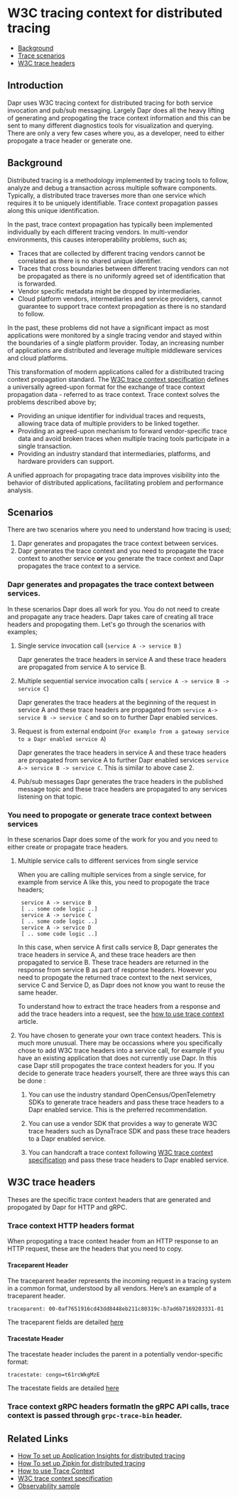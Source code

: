 # W3C tracing context for distributed tracing

- [Background](#background)
- [Trace scenarios](#scenarios)
- [W3C trace headers](#w3c-trace-headers)

## Introduction
Dapr uses W3C tracing context for distributed tracing for both service invocation and pub/sub messaging. Largely Dapr does all the heavy lifting of generating and propogating the trace context information and this can be sent to many different diagnostics tools for visualization and querying. There are only a very few cases where you, as a developer, need to either propogate a trace header or generate one. 

## Background
Distributed tracing is a methodology implemented by tracing tools to follow, analyze and debug a transaction across multiple software components. Typically, a distributed trace traverses more than one service which requires it to be uniquely identifiable. Trace context propagation passes along this unique identification. 

In the past, trace context propagation has typically been implemented individually by each different tracing vendors. In multi-vendor environments, this causes interoperability problems, such as;

- Traces that are collected by different tracing vendors cannot be correlated as there is no shared unique identifier.
- Traces that cross boundaries between different tracing vendors can not be propagated as there is no uniformly agreed set of identification that is forwarded.
- Vendor specific metadata might be dropped by intermediaries.
- Cloud platform vendors, intermediaries and service providers, cannot guarantee to support trace context propagation as there is no standard to follow.

In the past, these problems did not have a significant impact as most applications were monitored by a single tracing vendor and stayed within the boundaries of a single platform provider. Today, an increasing number of applications are distributed and leverage multiple middleware services and cloud platforms.

This transformation of modern applications called for a distributed tracing context propagation standard. The [W3C trace context specification](https://www.w3.org/TR/trace-context/) defines a universally agreed-upon format for the exchange of trace context propagation data - referred to as trace context. Trace context solves the problems described above by;

* Providing an unique identifier for individual traces and requests, allowing trace data of multiple providers to be linked together.
* Providing an agreed-upon mechanism to forward vendor-specific trace data and avoid broken traces when multiple tracing tools participate in a single transaction.
* Providing an industry standard that intermediaries, platforms, and hardware providers can support.

A unified approach for propagating trace data improves visibility into the behavior of distributed applications, facilitating problem and performance analysis.

## Scenarios
There are two scenarios where you need to understand how tracing is used;
 1. Dapr generates and propagates the trace context between services. 
 2. Dapr generates the trace context and you need to propagate the trace context to another service **or** you generate the trace context and Dapr propagates the trace context to a service.

### Dapr generates and propagates the trace context between services.
In these scenarios Dapr does all work for you. You do not need to create and propagate any trace headers. Dapr takes care of creating all trace headers and propogating them. Let's go through the scenarios with examples; 

1. Single service invocation call (`service A -> service B` )

    Dapr generates the trace headers in service A and these trace headers are propagated from service A to service B.

2. Multiple sequential service invocation calls ( `service A -> service B -> service C`)

    Dapr generates the trace headers at the beginning of the request in service A and these trace headers are propagated from `service A-> service B -> service C` and so on to further Dapr enabled services.

3. Request is from external endpoint (`For example from a gateway service to a Dapr enabled service A`)

    Dapr generates the trace headers in service A and these trace headers are propagated from service A to further Dapr enabled services `service  A-> service B -> service C`. This is similar to above case 2.
    
4. Pub/sub messages
     Dapr generates the trace headers in the published message topic and these trace headers are propagated to any services listening on that topic.

### You need to propogate or generate trace context between services
In these scenarios Dapr does some of the work for you and you need to either create or propagate trace headers. 

1. Multiple service calls to different services from single service
     
   When you are calling multiple services from a single service, for example from service A like this, you need to propogate the trace headers;

        service A -> service B
        [ .. some code logic ..]
        service A -> service C
        [ .. some code logic ..]
        service A -> service D
        [ .. some code logic ..]
    
    In this case, when service A first calls service B, Dapr generates the trace headers in service A, and these trace headers are then propagated to service B. These trace headers are returned in the response from service B as part of response headers. However you need to propogate the returned trace context to the next services, service C and Service D, as Dapr does not know you want to reuse the same header.

     To understand how to extract the trace headers from a response and add the trace headers into a request, see the [how to use trace context](../../howto/use-w3c-tracecontext/README.md) article.

2. You have chosen to generate your own trace context headers. 
This is much more unusual. There may be occassions where you specifically chose to add W3C trace headers into a service call, for example if you have an existing application that does not currently use Dapr. In this case Dapr still propogates the trace context headers for you. If you decide to generate trace headers yourself, there are three ways this can be done : 

     1. You can use the industry standard OpenCensus/OpenTelemetry SDKs to generate trace headers and pass these trace headers to a Dapr enabled service. This is the preferred recommendation.  

     2. You can use a vendor SDK that provides a way to generate W3C trace headers such as DynaTrace SDK and pass these trace headers to a Dapr enabled service. 

     3. You can handcraft a trace context following [W3C trace context specification](https://www.w3.org/TR/trace-context/) and pass these trace headers to Dapr enabled service. 

## W3C trace headers
Theses are the specific trace context headers that are generated and propogated by Dapr for HTTP and gRPC. 

### Trace context HTTP headers format
When propogating a trace context header from an HTTP response to an HTTP request, these are the headers that you need to copy.

#### Traceparent Header
The traceparent header represents the incoming request in a tracing system in a common format, understood by all vendors. 
Here’s an example of a traceparent header.

`traceparent: 00-0af7651916cd43dd8448eb211c80319c-b7ad6b7169203331-01`

 The traceparent fields are detailed [here](https://www.w3.org/TR/trace-context/#traceparent-header)

#### Tracestate Header
The tracestate header includes the parent in a potentially vendor-specific format:

`tracestate: congo=t61rcWkgMzE`

The tracestate fields are detailed [here](https://www.w3.org/TR/trace-context/#tracestate-header)

### Trace context gRPC headers formatIn the gRPC API calls, trace context is passed through `grpc-trace-bin` header.

## Related Links
* [How To set up Application Insights for distributed tracing](../../howto/diagnose-with-tracing/azure-monitor)
* [How To set up Zipkin for distributed tracing](../../howto/diagnose-with-tracing/zipkin.md)
* [How to use Trace Context](../../howto/use-w3c-tracecontext)
* [W3C trace context specification](https://www.w3.org/TR/trace-context/)
* [Observability sample](https://github.com/dapr/samples/tree/master/8.observability)
